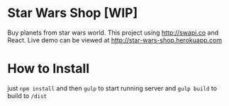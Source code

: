 # Star Wars Shop [WIP]
Buy planets from star wars world. This project using http://swapi.co and React. Live demo can be viewed at http://star-wars-shop.herokuapp.com

# How to Install
just `npm install` and then `gulp` to start running server and `gulp build` to build to `/dist`
